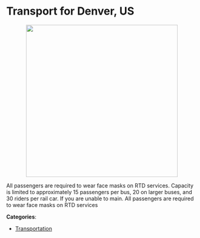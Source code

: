 # Transport for Denver, US
<p align="center">
    <img width="400" src="https://raw.githubusercontent.com/apis-list/apis-list/apis/transport-for-denver-us/logo_256x256.png" />
</p>

All passengers are required to wear face masks on RTD services. Capacity is limited to approximately 15 passengers per bus, 20 on larger buses, and 30 riders per rail car.  If you are unable to main. All passengers are required to wear face masks on RTD services



**Categories**:

- [Transportation](https://github.com/apis-list/apis-list#transportation)



